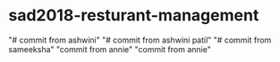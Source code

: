 # sad2018-resturant-management
"# commit from ashwini" 
"# commit from ashwini patil" 
"# commit from sameeksha" 
"commit from annie" 
"commit from annie" 
